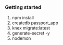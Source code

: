 ### Getting started

1. npm install
2. createdb passport_app
3. knex migrate:latest
4. generate-secret -y
5. nodemon